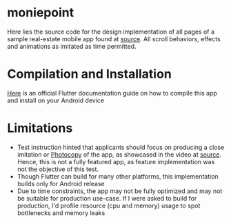 # moniepoint
Here lies the source code for the design implementation of all pages of a sample real-estate mobile app found at [source](https://dribbble.com/shots/23780608-Real-Estate-App). All scroll behaviors, effects and animations as imitated as time permitted.

# Compilation and Installation
[Here](https://dribbble.com/shots/23780608-Real-Estate-App) is an official Flutter documentation guide on how to compile this app and install on your Android device

# Limitations
- Test instruction hinted that applicants should focus on producing a close imitation or [Photocopy](https://www.youtube.com/watch?v=ZtlVfVVpk-0) of the app, as showcased in the video at [source](https://dribbble.com/shots/23780608-Real-Estate-App). Hence, this is not a fully featured app, as feature implementation was not the objective of this test.
- Though Flutter can build for many other platforms, this implementation builds only for Android release
- Due to time constraints, the app may not be fully optimized and may not be suitable for production use-case. If I were asked to build for production, I'd profile resource (cpu and memory) usage to spot bottlenecks and memory leaks
